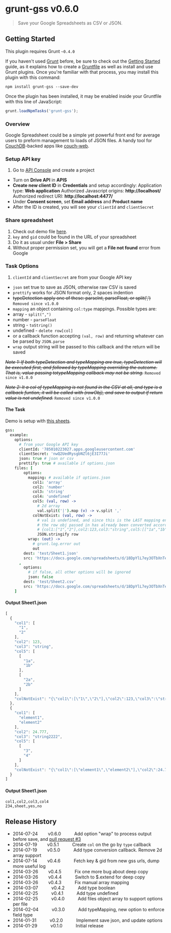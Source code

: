 # grunt-gss v0.6.0

> Save your Google Spreadsheets as CSV or JSON.


## Getting Started
This plugin requires Grunt `~0.4.0`

If you haven't used [Grunt](http://gruntjs.com/) before, be sure to check out the [Getting Started](http://gruntjs.com/getting-started) guide, as it explains how to create a [Gruntfile](http://gruntjs.com/sample-gruntfile) as well as install and use Grunt plugins. Once you're familiar with that process, you may install this plugin with this command:

```shell
npm install grunt-gss --save-dev
```

Once the plugin has been installed, it may be enabled inside your Gruntfile with this line of JavaScript:

```js
grunt.loadNpmTasks('grunt-gss');
```

### Overview
Google Spreadsheet could be a simple yet powerful front end for average users to preform management to loads of JSON files.
A handy tool for [CouchDB](http://couchdb.apache.org/#download)-backed apps like [couch-web](https://github.com/h0ward/couch-web).


### Setup API key
1. Go to [API Console](https://code.google.com/apis/console) and create a project
* Turn on **Drive API** in **APIS**
* **Create new client ID** in **Credentials** and setup accordingly:
   Application type: **Web application**
   Authorized Javascript origins: **http://localhost/**
   Authorized redirect URI: **http://localhost:4477/**
* Under **Consent screen**, set **Email address** and **Product name**
* After the ID is created, you will see your `clientId` and `clientSecret`


### Share spreadsheet
1. Check out demo file [here](https://docs.google.com/spreadsheet/ccc?key=0AmPyOqJNrt_SdGlZOVlrc2UzS3FpV1V6Ri1jX0haSlE#gid=1#gid=1).
2. `key` and `gid` could be found in the URL of your spreadsheet
3. Do it as usual under **File > Share**
4. Without proper permission set, you will get a **File not found** error from Google


### Task Options
 1. `clientId` and `clientSecret` are from your Google API key
 * `json` set true to save as JSON, otherwise raw CSV is saved
 * `prettify` works for JSON format only, 2 spaces indention
 * ~~typeDetection apply one of these: parseInt, parseFloat, or split(',')~~ `Removed since v1.0.0`
 * `mapping` an object containing `col:type` mappings. Possible types are:
  * array - `split(",")`
  * number - `parseFloat`
  * string - `toString()`
  * undefined - `delete row[col]`
  * or a callback function accepting `(val, row)` and returning whatever can be parsed by `JSON.parse`
 * `wrap` output string will be passed to this callback and the return will be saved

~~*Note 1: If both typeDetection and typeMapping are true, typeDetection will be executed first, and followed by typeMapping overriding the outcome. That is, value passing totypeMapping callback may not be string.*~~ `Removed since v1.0.0`

~~*Note 2: It a col of typeMapping is not found in the CSV at all, and type is a callback funtion, it will be called with (rowObj), and save to output if return value is not undefined.*~~ `Removed since v1.0.0`


#### The Task
Demo is setup with [this sheets](https://docs.google.com/spreadsheets/d/18DpYlL7ey3OTbXnTeDl82wD4ISq6iU2Gv5wCQjJsMuQ/edit#gid=1369557937).
```coffeescript
gss:
  example:
    options:
      # from your Google API key
      clientId: '785010223027.apps.googleusercontent.com'
      clientSecret: 'nwQ2UedRysgbNZl6jE3I77Ji'
      json: true # json or csv
      prettify: true # available if options.json
    files: [
        options:
          mapping: # available if options.json
            col1: 'array'
            col2: 'number'
            col3: 'string'
            col4: 'undefined'
            col5: (val, row) ->
              # 2d array
              val.split('|').map (v) -> v.split ','
            colNotExist: (val, row) ->
              # val is undefined, and since this is the LAST mapping entry,
              # the row obj passed in has already been converted accordingly
              # {col1:["1","2"],col2:123,col3:"string",col5:[["1a","1b"],["2a","2b"]]}
              JSON.stringify row
          wrap: (out) ->
            # grunt.log.error out
            out
        dest: 'test/Sheet1.json'
        src: 'https://docs.google.com/spreadsheets/d/18DpYlL7ey3OTbXnTeDl82wD4ISq6iU2Gv5wCQjJsMuQ/edit#gid=1428256717'
      ,
        options:
          # if false, all other options will be ignored
          json: false
        dest: 'test/Sheet2.csv'
        src: 'https://docs.google.com/spreadsheets/d/18DpYlL7ey3OTbXnTeDl82wD4ISq6iU2Gv5wCQjJsMuQ/edit#gid=1369557937'
    ]
```

#### Output Sheet1.json
```javascript
[
  {
    "col1": [
      "1",
      "2"
    ],
    "col2": 123,
    "col3": "string",
    "col5": [
      [
        "1a",
        "1b"
      ],
      [
        "2a",
        "2b"
      ]
    ],
    "colNotExist": "{\"col1\":[\"1\",\"2\"],\"col2\":123,\"col3\":\"string\",\"col5\":[[\"1a\",\"1b\"],[\"2a\",\"2b\"]]}"
  },
  {
    "col1": [
      "element1",
      "element2"
    ],
    "col2": 24.777,
    "col3": "string2222",
    "col5": [
      [
        "3",
        "4"
      ]
    ],
    "colNotExist": "{\"col1\":[\"element1\",\"element2\"],\"col2\":24.777,\"col3\":\"string2222\",\"col5\":[[\"3\",\"4\"]]}"
  }
]
```

#### Output Sheet1.json
```csv
col1,col2,col3,col4
234,sheet,yes,no
```


## Release History

 * 2014-07-24   v0.6.0   Add option "wrap" to process output before save, and [pull request #3](https://github.com/h0ward/grunt-gss/pull/3)
 * 2014-07-19   v0.5.1   Create `col` on the go by `type` callback
 * 2014-07-19   v0.5.0   Add type conversion callback. Remove 2d array support
 * 2014-07-14   v0.4.6   Fetch key & gid from new gss urls, dump more useful log
 * 2014-03-26   v0.4.5   Fix one more bug about deep copy
 * 2014-03-26   v0.4.4   Switch to $.extend for deep copy
 * 2014-03-26   v0.4.3   Fix manual array mapping
 * 2014-03-07   v0.4.2   Add type boolean
 * 2014-02-25   v0.4.1   Add type undefined
 * 2014-02-25   v0.4.0   Add files object array to support options per file
 * 2014-02-04   v0.3.0   Add typeMapping, new option to enforce field type
 * 2014-01-31   v0.2.0   Implement save json, and update options
 * 2014-01-29   v0.1.0   Initial release
